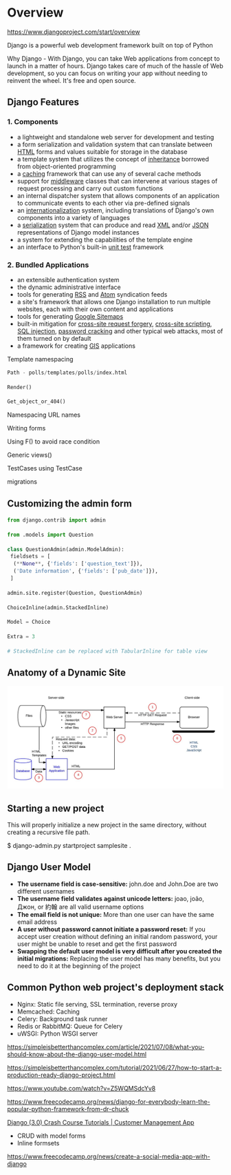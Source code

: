 # Overview

https://www.djangoproject.com/start/overview

Django is a powerful web development framework built on top of Python

Why Django - With Django, you can take Web applications from concept to launch in a matter of hours. Django takes care of much of the hassle of Web development, so you can focus on writing your app without needing to reinvent the wheel. It's free and open source.

## Django Features

### 1. Components

- a lightweight and standalone web server for development and testing
- a form serialization and validation system that can translate between [HTML](https://en.wikipedia.org/wiki/HTML) forms and values suitable for storage in the database
- a template system that utilizes the concept of [inheritance](https://en.wikipedia.org/wiki/Inheritance_(object-oriented_programming)) borrowed from object-oriented programming
- a [caching](https://en.wikipedia.org/wiki/Web_cache) framework that can use any of several cache methods
- support for [middleware](https://en.wikipedia.org/wiki/Middleware) classes that can intervene at various stages of request processing and carry out custom functions
- an internal dispatcher system that allows components of an application to communicate events to each other via pre-defined signals
- an [internationalization](https://en.wikipedia.org/wiki/Internationalization_and_localization) system, including translations of Django's own components into a variety of languages
- a [serialization](https://en.wikipedia.org/wiki/Serialization) system that can produce and read [XML](https://en.wikipedia.org/wiki/XML) and/or [JSON](https://en.wikipedia.org/wiki/JSON) representations of Django model instances
- a system for extending the capabilities of the template engine
- an interface to Python's built-in [unit test](https://en.wikipedia.org/wiki/Unit_test) framework

### 2. Bundled Applications

- an extensible authentication system
- the dynamic administrative interface
- tools for generating [RSS](https://en.wikipedia.org/wiki/RSS_(file_format)) and [Atom](https://en.wikipedia.org/wiki/Atom_(standard)) syndication feeds
- a site's framework that allows one Django installation to run multiple websites, each with their own content and applications
- tools for generating [Google Sitemaps](https://en.wikipedia.org/wiki/Google_Sitemaps)
- built-in mitigation for [cross-site request forgery](https://en.wikipedia.org/wiki/Cross-site_request_forgery), [cross-site scripting](https://en.wikipedia.org/wiki/Cross-site_scripting), [SQL injection](https://en.wikipedia.org/wiki/SQL_injection), [password cracking](https://en.wikipedia.org/wiki/Password_cracking) and other typical web attacks, most of them turned on by default
- a framework for creating [GIS](https://en.wikipedia.org/wiki/Geographic_information_system) applications

Template namespacing

```python
Path - polls/templates/polls/index.html

Render()

Get_object_or_404()
```

Namespacing URL names

Writing forms

Using F() to avoid race condition

Generic views()

TestCases using TestCase

migrations

## Customizing the admin form

```python
from django.contrib import admin

from .models import Question

class QuestionAdmin(admin.ModelAdmin):
 fieldsets = [
  (**None**, {'fields': ['question_text']}),
  ('Date information', {'fields': ['pub_date']}),
 ]

admin.site.register(Question, QuestionAdmin)

ChoiceInline(admin.StackedInline)

Model = Choice

Extra = 3

# StackedInline can be replaced with TabularInline for table view
```

## Anatomy of a Dynamic Site

![image](../../media/Overview-image1.jpg)

## Starting a new project

This will properly initialize a new project in the same directory, without creating a recursive file path.

$ django-admin.py startproject samplesite .

## Django User Model

- **The username field is case-sensitive:** john.doe and John.Doe are two different usernames
- **The username field validates against unicode letters:** joao, joão, Джон, or 約翰 are all valid username options
- **The email field is not unique:** More than one user can have the same email address
- **A user without password cannot initiate a password reset:** If you accept user creation without defining an initial random password, your user might be unable to reset and get the first password
- **Swapping the default user model is very difficult after you created the initial migrations:** Replacing the user model has many benefits, but you need to do it at the beginning of the project

## Common Python web project's deployment stack

- Nginx: Static file serving, SSL termination, reverse proxy
- Memcached: Caching
- Celery: Background task runner
- Redis or RabbitMQ: Queue for Celery
- uWSGI: Python WSGI server

https://simpleisbetterthancomplex.com/article/2021/07/08/what-you-should-know-about-the-django-user-model.html

https://simpleisbetterthancomplex.com/tutorial/2021/06/27/how-to-start-a-production-ready-django-project.html

https://www.youtube.com/watch?v=Z5WQMSdcYv8

https://www.freecodecamp.org/news/django-for-everybody-learn-the-popular-python-framework-from-dr-chuck

[Django (3.0) Crash Course Tutorials | Customer Management App](https://www.youtube.com/playlist?list=PL-51WBLyFTg2vW-_6XBoUpE7vpmoR3ztO)

- CRUD with model forms
- Inline formsets

https://www.freecodecamp.org/news/create-a-social-media-app-with-django
